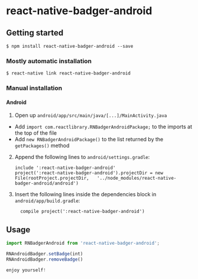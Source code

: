 
# react-native-badger-android

## Getting started

`$ npm install react-native-badger-android --save`

### Mostly automatic installation

`$ react-native link react-native-badger-android`

### Manual installation


#### Android

1. Open up `android/app/src/main/java/[...]/MainActivity.java`
  - Add `import com.reactlibrary.RNBadgerAndroidPackage;` to the imports at the top of the file
  - Add `new RNBadgerAndroidPackage()` to the list returned by the `getPackages()` method
2. Append the following lines to `android/settings.gradle`:
  	```
  	include ':react-native-badger-android'
  	project(':react-native-badger-android').projectDir = new File(rootProject.projectDir, 	'../node_modules/react-native-badger-android/android')
  	```
3. Insert the following lines inside the dependencies block in `android/app/build.gradle`:
  	```
      compile project(':react-native-badger-android')
  	```


## Usage
```javascript
import RNBadgerAndroid from 'react-native-badger-android';

RNAndroidBadger.setBadge(int)
RNAndroidBadger.removeBadge()

enjoy yourself!
